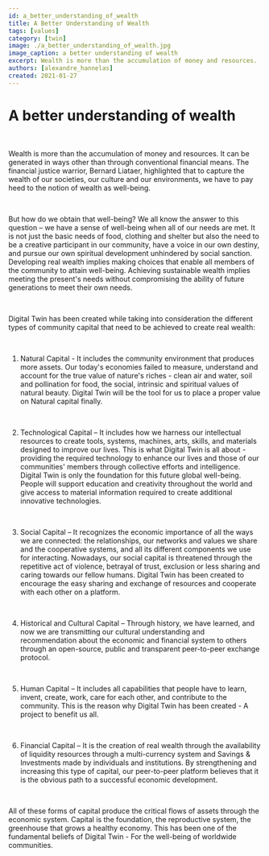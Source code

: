 ```yaml
---
id: a_better_understanding_of_wealth
title: A Better Understanding of Wealth
tags: [values]
category: [twin]
image: ./a_better_understanding_of_wealth.jpg
image_caption: a better understanding of wealth
excerpt: Wealth is more than the accumulation of money and resources.
authors: [alexandre_hannelas]
created: 2021-01-27
---
```


# A better understanding of wealth 

<br>

Wealth is more than the accumulation of money and resources. It can be generated in ways other than through conventional financial means. The financial justice warrior, Bernard Liataer, highlighted that to capture the wealth of our societies, our culture and our environments, we have to pay heed to the notion of wealth as well-being.

<br>

But how do we obtain that well-being? We all know the answer to this question – we have a sense of well-being when all of our needs are met. It is not just the basic needs of food, clothing and shelter but also the need to be a creative participant in our community, have a voice in our own destiny, and pursue our own spiritual development unhindered by social sanction. Developing real wealth implies making choices that enable all members of the community to attain well-being. Achieving sustainable wealth implies meeting the present's needs without compromising the ability of future generations to meet their own needs.

<br>

Digital Twin has been created while taking into consideration the different types of community capital that need to be achieved to create real wealth: 

<br>

1. Natural Capital - It includes the community environment that produces more assets. Our today's economies failed to measure, understand and account for the true value of nature's riches - clean air and water, soil and pollination for food, the social, intrinsic and spiritual values of natural beauty. Digital Twin will be the tool for us to place a proper value on Natural capital finally. 

<br>

2. Technological Capital – It includes how we harness our intellectual resources to create tools, systems, machines, arts, skills, and materials designed to improve our lives. This is what Digital Twin is all about - providing the required technology to enhance our lives and those of our communities' members through collective efforts and intelligence. Digital Twin is only the foundation for this future global well-being. People will support education and creativity throughout the world and give access to material information required to create additional innovative technologies.

<br>

3. Social Capital – It recognizes the economic importance of all the ways we are connected: the relationships, our networks and values we share and the cooperative systems, and all its different components we use for interacting. Nowadays, our social capital is threatened through the repetitive act of violence, betrayal of trust, exclusion or less sharing and caring towards our fellow humans. Digital Twin has been created to encourage the easy sharing and exchange of resources and cooperate with each other on a platform.

<br>

4. Historical and Cultural Capital – Through history, we have learned, and now we are transmitting our cultural understanding and recommendation about the economic and financial system to others through an open-source, public and transparent peer-to-peer exchange protocol.

<br>

5. Human Capital – It includes all capabilities that people have to learn, invent, create, work, care for each other, and contribute to the community. This is the reason why Digital Twin has been created - A project to benefit us all.
<br>

6. Financial Capital – It is the creation of real wealth through the availability of liquidity resources through a multi-currency system and Savings & Investments made by individuals and institutions. By strengthening and increasing this type of capital, our peer-to-peer platform believes that it is the obvious path to a successful economic development.

<br>

All of these forms of capital produce the critical flows of assets through the economic system. Capital is the foundation, the reproductive system, the greenhouse that grows a healthy economy. This has been one of the fundamental beliefs of Digital Twin - For the well-being of worldwide communities. 



